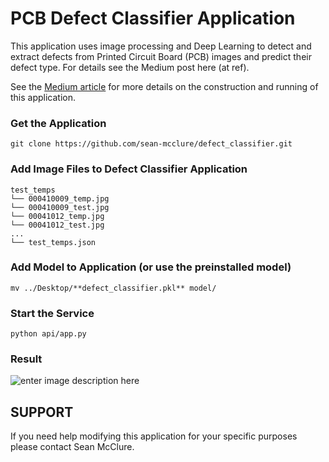 
# PCB Defect Classifier Application

This application uses image processing and Deep Learning to detect and extract defects from Printed Circuit Board (PCB) images and predict their defect type. For details see the Medium post here (at ref).

See the [Medium article](https://towardsdatascience.com/building-an-end-to-end-deep-learning-defect-classifier-application-for-printed-circuit-board-pcb-6361b3a76232) for more details on the construction and running of this application.

### Get the Application
`git clone https://github.com/sean-mcclure/defect_classifier.git`

### Add Image Files to Defect Classifier Application

    test_temps
    └── 000410009_temp.jpg
    └── 000410009_test.jpg
    └── 00041012_temp.jpg
    └── 00041012_test.jpg
    ...
    └── test_temps.json

### Add Model to Application (or use the preinstalled model)

    mv ../Desktop/**defect_classifier.pkl** model/

### Start the Service
    python api/app.py

### Result

![enter image description here](https://collaboratescience.com/stack/defect_classifier.gif)

## SUPPORT
If you need help modifying this application for your specific purposes please contact Sean McClure.